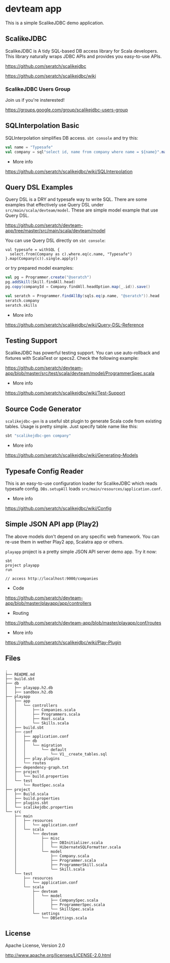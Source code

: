 # devteam app

This is a simple ScalikeJDBC demo application. 

## ScalikeJDBC

ScalikeJDBC is A tidy SQL-based DB access library for Scala developers. This library naturally wraps JDBC APIs and provides you easy-to-use APIs.

https://github.com/seratch/scalikejdbc

https://github.com/seratch/scalikejdbc/wiki

### ScalikeJDBC Users Group

Join us if you're insterested!

https://groups.google.com/group/scalikejdbc-users-group

## SQLInterpolation Basic

SQLInterpolation simplifies DB access. `sbt console` and try this:

```scala
val name = "Typesafe"
val company = sql"select id, name from company where name = ${name}".map(_.toMap).single.apply()
```

- More info

https://github.com/seratch/scalikejdbc/wiki/SQLInterpolation

## Query DSL Examples

Query DSL is a DRY and typesafe way to write SQL. There are some examples that effectively use Query DSL under `src/main/scala/devteam/model`. These are simple model example that use Query DSL.

https://github.com/seratch/devteam-app/tree/master/src/main/scala/devteam/model

You can use Query DSL directly on `sbt console`:

```
val typesafe = withSQL {
  select.from(Company as c).where.eq(c.name, "Typesafe")
}.map(Company(c)).single.apply()
```

or try prepared model examples:

```scala
val pg = Programmer.create("@seratch")
pg.addSkill(Skill.findAll.head)
pg.copy(companyId = Company.findAll.headOption.map(_.id)).save()

val seratch = Programmer.findAllBy(sqls.eq(p.name, "@seratch")).head
seratch.company
seratch.skills
```

- More info

https://github.com/seratch/scalikejdbc/wiki/Query-DSL-Reference

## Testing Support

ScalikeJDBC has powerful testing support. You can use auto-rollback and fixtures with ScalaTest or specs2. Check the following example:

https://github.com/seratch/devteam-app/blob/master/src/test/scala/devteam/model/ProgrammerSpec.scala

- More info

https://github.com/seratch/scalikejdbc/wiki/Test-Support

## Source Code Generator

`scalikejdbc-gen` is a useful sbt plugin to generate Scala code from existing tables. Usage is pretty simple. Just specify table name like this:

```scala
sbt "scalikejdbc-gen company"
```

- More info

https://github.com/seratch/scalikejdbc/wiki/Generating-Models

## Typesafe Config Reader

This is an easy-to-use configuration loader for ScalikeJDBC which reads typesafe config. `DBs.setupAll` loads `src/main/resources/application.conf`. 

- More info

https://github.com/seratch/scalikejdbc/wiki/Config

## Simple JSON API app (Play2)

The above models don't depend on any specific web framework. You can re-use them in wether Play2 app, Scalatra app or others.

`playapp` project is a pretty simple JSON API server demo app. Try it now:

```
sbt 
project playapp
run

// access http://localhost:9000/companies
```

- Code

https://github.com/seratch/devteam-app/blob/master/playapp/app/controllers

- Routing

https://github.com/seratch/devteam-app/blob/master/playapp/conf/routes

- More info

https://github.com/seratch/scalikejdbc/wiki/Play-Plugin


## Files

```
.
├── README.md
├── build.sbt
├── db
│   ├── playapp.h2.db
│   ├── sandbox.h2.db
├── playapp
│   ├── app
│   │   └── controllers
│   │       ├── Companies.scala
│   │       ├── Programmers.scala
│   │       ├── Root.scala
│   │       └── Skills.scala
│   ├── build.sbt
│   ├── conf
│   │   ├── application.conf
│   │   ├── db
│   │   │   └── migration
│   │   │       └── default
│   │   │           └── V1__create_tables.sql
│   │   ├── play.plugins
│   │   └── routes
│   ├── dependency-graph.txt
│   ├── project
│   │   └── build.properties
│   └── test
│       └── RootSpec.scala
├── project
│   ├── Build.scala
│   ├── build.properties
│   ├── plugins.sbt
│   └── scalikejdbc.properties
└── src
    ├── main
    │   ├── resources
    │   │   └── application.conf
    │   └── scala
    │       └── devteam
    │           ├── misc
    │           │   ├── DBInitializer.scala
    │           │   └── HibernateSQLFormatter.scala
    │           └── model
    │               ├── Company.scala
    │               ├── Programmer.scala
    │               ├── ProgrammerSkill.scala
    │               └── Skill.scala
    └── test
        ├── resources
        │   └── application.conf
        └── scala
            ├── devteam
            │   └── model
            │       ├── CompanySpec.scala
            │       ├── ProgrammerSpec.scala
            │       └── SkillSpec.scala
            └── settings
                └── DBSettings.scala
```

## License

Apache License, Version 2.0

http://www.apache.org/licenses/LICENSE-2.0.html



